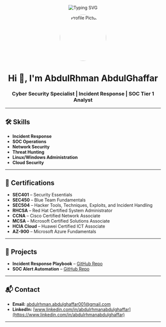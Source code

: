 <!-- Animated Banner -->
<p align="center">
  <img src="https://readme-typing-svg.herokuapp.com?font=Fira+Code&size=28&pause=1000&color=64FFDA&center=true&vCenter=true&width=800&lines=AbdulRhman+AbdulGhaffar;Cyber+Security+Specialist;Incident+Response+Expert;Always+Learning+New+Things" alt="Typing SVG" />
</p>

<!-- Profile Picture -->
<p align="center">
  <img src="https://avatars.githubusercontent.com/u/000000?v=4" alt="Profile Picture" width="150" style="border-radius: 50%;">
</p>

<h1 align="center">Hi 👋, I'm AbdulRhman AbdulGhaffar</h1>
<h3 align="center">Cyber Security Specialist | Incident Response | SOC Tier 1 Analyst</h3>

---

## 🛠 Skills
- **Incident Response**
- **SOC Operations**
- **Network Security**
- **Threat Hunting**
- **Linux/Windows Administration**
- **Cloud Security**

---

## 📜 Certifications
- **SEC401** – Security Essentials
- **SEC450** – Blue Team Fundamentals
- **SEC504** – Hacker Tools, Techniques, Exploits, and Incident Handling
- **RHCSA** – Red Hat Certified System Administrator
- **CCNA** – Cisco Certified Network Associate
- **MCSA** – Microsoft Certified Solutions Associate
- **HCIA Cloud** – Huawei Certified ICT Associate
- **AZ-900** – Microsoft Azure Fundamentals

---

## 🚀 Projects
- **Incident Response Playbook** – [GitHub Repo](#)
- **SOC Alert Automation** – [GitHub Repo](#)

---

## 📬 Contact
- **Email:** abdulrhman.abdulghaffar001@gmail.com  
- **LinkedIn:** [www.linkedin.com/in/abdulrhmanabdulghaffar](https://www.linkedin.com/in/abdulrhmanabdulghaffar)

---
